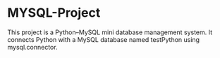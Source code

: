 # MYSQL-Project
This project is a Python–MySQL mini database management system. It connects Python with a MySQL database named testPython using mysql.connector.
